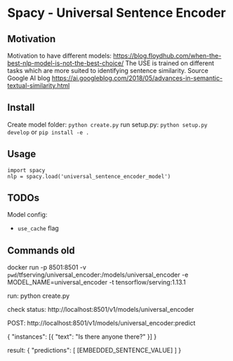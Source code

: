 # Spacy - Universal Sentence Encoder

## Motivation
Motivation to have different models:
https://blog.floydhub.com/when-the-best-nlp-model-is-not-the-best-choice/
The USE is trained on different tasks which are more suited to identifying sentence similarity. Source Google AI blog https://ai.googleblog.com/2018/05/advances-in-semantic-textual-similarity.html 

## Install

Create model folder: `python create.py`
run setup.py: `python setup.py develop` or `pip install -e .`

## Usage

```
import spacy
nlp = spacy.load('universal_sentence_encoder_model')
```

## TODOs 

Model config:
- `use_cache` flag

## Commands old


docker run -p 8501:8501 -v `pwd`/tfserving/universal_encoder:/models/universal_encoder -e MODEL_NAME=universal_encoder -t tensorflow/serving:1.13.1

run: python create.py

check status: http://localhost:8501/v1/models/universal_encoder

POST: http://localhost:8501/v1/models/universal_encoder:predict

{
	"instances": [{
		"text": "Is there anyone there?"
	}]
}

result:
{
    "predictions": [
        [EMBEDDED_SENTENCE_VALUE]
    ]
}